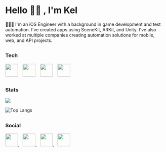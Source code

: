 <h1 align="left">Hello 👋🏽 , I'm Kel</h1>

👨🏽‍💻 I'm an iOS Engineer with a background in game development and test automation. I've created apps using SceneKit, ARKit, and Unity. I've also worked at multiple companies creating automation solutions for mobile, web, and API projects.

## <h3 align="left">Tech</h3>

<p align="left"> 
<a href="https://developer.apple.com/swift/" target="_blank"> <img src="https://www.vectorlogo.zone/logos/swift/swift-icon.svg" width="40"/> </a> &ensp;
<a href="https://unity.com/" target="_blank"> <img src="https://www.vectorlogo.zone/logos/unity3d/unity3d-icon.svg" width="40"/> </a> &ensp;
<a href="https://cucumber.com" target="_blank"> <img src="https://www.vectorlogo.zone/logos/cucumberio/cucumberio-icon.svg" width="40"/> </a> &ensp;
<a href="https://bitrise.io" target="_blank"> <img src="https://www.vectorlogo.zone/logos/bitriseio/bitriseio-icon.svg" width="40"/> </a>
</p>

## <h3 align="left">Stats</h3>

<a href="">
  <img align="centre" src="https://github-readme-stats.vercel.app/api?username=KelCodesStuff&count_private=true&include_all_commits=true&show_icons=true&theme=gotham" />
<a />
  
![Top Langs](https://github-readme-stats.vercel.app/api/top-langs/?username=KelCodesStuff&theme=gotham)

## <h3 align="left">Social</h3>

<p align="left"> 
<a href="https://linkedin.com/in/kelcodes" target="blank"> <img src="https://www.vectorlogo.zone/logos/linkedin/linkedin-icon.svg" width="40"/> </a> &ensp;
<a href="https://twitter.com/isequaltokel" target="blank"> <img src="https://www.vectorlogo.zone/logos/twitter/twitter-icon.svg" width="40"/> </a> &ensp;
<a href="https://twitch.com/in/kelcodes" target="blank"> <img src="https://www.vectorlogo.zone/logos/twitch/twitch-icon.svg" width="40"/> </a> &ensp;
<a href="https://instagram.com/isequaltokel" target="blank"> <img src="https://www.vectorlogo.zone/logos/instagram/instagram-icon.svg" width="40"/> </a>
 </p>



